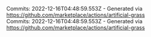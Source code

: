 Commits: 2022-12-16T04:48:59.553Z - Generated via https://github.com/marketplace/actions/artificial-grass
<br>
Commits: 2022-12-16T04:48:59.553Z - Generated via https://github.com/marketplace/actions/artificial-grass
<br>
